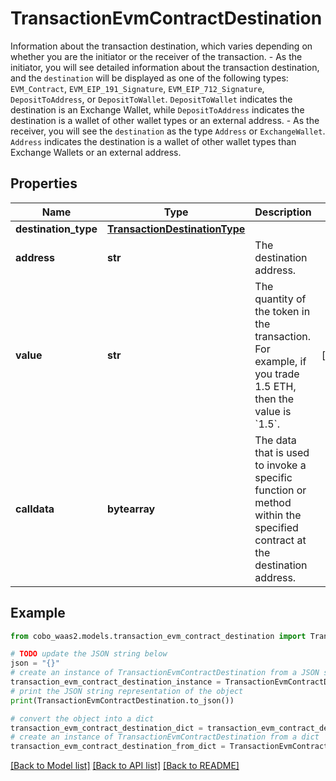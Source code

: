 # TransactionEvmContractDestination

Information about the transaction destination, which varies depending on whether you are the initiator or the receiver of the transaction.   - As the initiator, you will see detailed information about the transaction destination, and the `destination` will be displayed as one of the following types: `EVM_Contract`, `EVM_EIP_191_Signature`, `EVM_EIP_712_Signature`, `DepositToAddress`, or `DepositToWallet`. `DepositToWallet` indicates the destination is an Exchange Wallet, while `DepositToAddress` indicates the destination is a wallet of other wallet types or an external address. - As the receiver, you will see the `destination` as the type `Address` or `ExchangeWallet`. `Address` indicates the destination is a wallet of other wallet types than Exchange Wallets or an external address. 

## Properties

Name | Type | Description | Notes
------------ | ------------- | ------------- | -------------
**destination_type** | [**TransactionDestinationType**](TransactionDestinationType.md) |  | 
**address** | **str** | The destination address. | 
**value** | **str** | The quantity of the token in the transaction. For example, if you trade 1.5 ETH, then the value is &#x60;1.5&#x60;.  | [optional] 
**calldata** | **bytearray** | The data that is used to invoke a specific function or method within the specified contract at the destination address.  | 

## Example

```python
from cobo_waas2.models.transaction_evm_contract_destination import TransactionEvmContractDestination

# TODO update the JSON string below
json = "{}"
# create an instance of TransactionEvmContractDestination from a JSON string
transaction_evm_contract_destination_instance = TransactionEvmContractDestination.from_json(json)
# print the JSON string representation of the object
print(TransactionEvmContractDestination.to_json())

# convert the object into a dict
transaction_evm_contract_destination_dict = transaction_evm_contract_destination_instance.to_dict()
# create an instance of TransactionEvmContractDestination from a dict
transaction_evm_contract_destination_from_dict = TransactionEvmContractDestination.from_dict(transaction_evm_contract_destination_dict)
```
[[Back to Model list]](../README.md#documentation-for-models) [[Back to API list]](../README.md#documentation-for-api-endpoints) [[Back to README]](../README.md)



